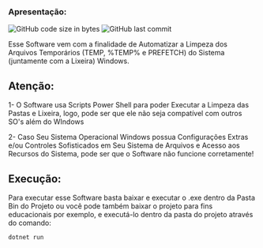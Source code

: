 ### Apresentação:
![GitHub code size in bytes](https://img.shields.io/github/languages/code-size/ViniciusBarnabe2019/limpezaArquivosTemporarios?label=Tamanho%20do%20Repositorio)
![GitHub last commit](https://img.shields.io/github/last-commit/ViniciusBarnabe2019/limpezaArquivosTemporarios?label=%C3%9Altimo%20Commit%20)

Esse Software vem com a finalidade de Automatizar a Limpeza dos Arquivos Temporários (TEMP, %TEMP% e PREFETCH) do Sistema (juntamente com a Lixeira) Windows.

## Atenção:
1- O Software usa Scripts Power Shell para poder Executar a Limpeza das Pastas e Lixeira, logo, pode ser que ele não seja compatível com outros SO's além do WIndows

2- Caso Seu Sistema Operacional Windows possua Configurações Extras e/ou Controles Sofisticados em Seu Sistema de Arquivos e Acesso aos Recursos do Sistema, pode ser que o Software não funcione corretamente!

## Execução:
Para executar esse Software basta baixar e executar o .exe dentro da Pasta Bin do Projeto ou você pode também baixar o projeto para fins educacionais por exemplo, e executá-lo dentro da pasta do projeto através do comando:

```
dotnet run
```
